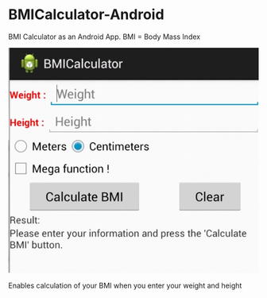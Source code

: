 BMICalculator-Android
=====================

BMI Calculator as an Android App. BMI = Body Mass Index



![Screenshot](/img/readmeimg.jpg?raw=true)


Enables calculation of your BMI when you enter your weight and height
